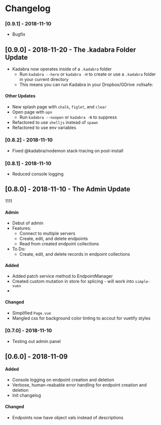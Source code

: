 # Changelog

### [0.9.1] - 2018-11-10
- Bugfix

## [0.9.0] - 2018-11-20 - The .kadabra Folder Update
- Kadabra now operates inside of a `.kadabra` folder
  - Run `kadabra --here` or `kadabra -H` to create or use a `.kadabra` folder in your current directory
  - This means you can run Kadabra in your Dropbox/GDrive :rollsafe:

#### Other Updates
- New splash page with `chalk`, `figlet`, and `clear`
- Open page with `opn`
  - Run `kadabra --noopen` or `kadabra -N` to suppress
- Refactored to use `shelljs` instead of `spawn`
- Refactored to use env variables

### [0.8.2] - 2018-11-10
- Fixed @kadabra/nodemon stack-tracing on post-install

### [0.8.1] - 2018-11-10
- Reduced console logging

## [0.8.0] - 2018-11-10 - The Admin Update
1111
#### Admin
- Debut of admin
- Features:
  - Connect to multiple servers
  - Create, edit, and delete endpoints
  - Read from created endpoint collections
- To Do:
  - Create, edit, and delete records in endpoint collections

#### Added
- Added patch service method to EndpointManager
- Created custom mutation in store for splicing - will work into `simple-vuex`
- 

#### Changed
- Simplified `Page.vue`
- Mangled css for background color tinting to accout for vuetify styles

### [0.7.0] - 2018-11-10
- Testing out admin panel

## [0.6.0] - 2018-11-09
#### Added
- Console logging on endpoint creation and deletion
- Verbose, human-reabable error handling for endpoint creation and deletion
- Init changelog

#### Changed
- Endpoints now have object vals instead of descriptions
